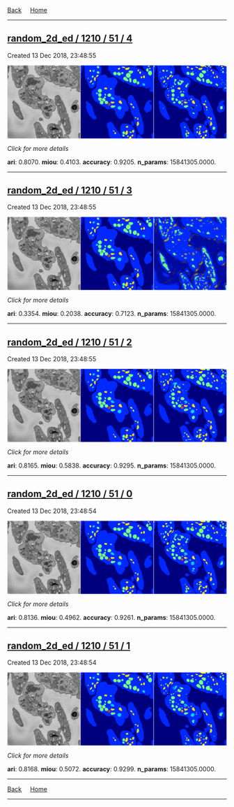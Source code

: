 
[Back](..)&nbsp;&nbsp;&nbsp;&nbsp;&nbsp;[Home](https://leapmanlab.github.io/snapshots)

---

<div class="summary"><a href="4"><h2>random_2d_ed / 1210 / 51 / 4</h2></a><p>Created 13 Dec 2018, 23:48:55
</p><a href="4"><img src="4/media/summary.png" align="center"></a><p>
<i>Click for more details</i>
</p></div>

**ari**: 0.8070. **miou**: 0.4103. **accuracy**: 0.9205. **n_params**: 15841305.0000. 

---

<div class="summary"><a href="3"><h2>random_2d_ed / 1210 / 51 / 3</h2></a><p>Created 13 Dec 2018, 23:48:55
</p><a href="3"><img src="3/media/summary.png" align="center"></a><p>
<i>Click for more details</i>
</p></div>

**ari**: 0.3354. **miou**: 0.2038. **accuracy**: 0.7123. **n_params**: 15841305.0000. 

---

<div class="summary"><a href="2"><h2>random_2d_ed / 1210 / 51 / 2</h2></a><p>Created 13 Dec 2018, 23:48:55
</p><a href="2"><img src="2/media/summary.png" align="center"></a><p>
<i>Click for more details</i>
</p></div>

**ari**: 0.8165. **miou**: 0.5838. **accuracy**: 0.9295. **n_params**: 15841305.0000. 

---

<div class="summary"><a href="0"><h2>random_2d_ed / 1210 / 51 / 0</h2></a><p>Created 13 Dec 2018, 23:48:54
</p><a href="0"><img src="0/media/summary.png" align="center"></a><p>
<i>Click for more details</i>
</p></div>

**ari**: 0.8136. **miou**: 0.4962. **accuracy**: 0.9261. **n_params**: 15841305.0000. 

---

<div class="summary"><a href="1"><h2>random_2d_ed / 1210 / 51 / 1</h2></a><p>Created 13 Dec 2018, 23:48:54
</p><a href="1"><img src="1/media/summary.png" align="center"></a><p>
<i>Click for more details</i>
</p></div>

**ari**: 0.8168. **miou**: 0.5072. **accuracy**: 0.9299. **n_params**: 15841305.0000. 

---

[Back](..)&nbsp;&nbsp;&nbsp;&nbsp;&nbsp;[Home](https://leapmanlab.github.io/snapshots)

---